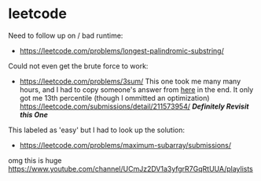 # leetcode

Need to follow up on / bad runtime:
  * https://leetcode.com/problems/longest-palindromic-substring/
  
Could not even get the brute force to work:
  * https://leetcode.com/problems/3sum/ This one took me many many hours, and I had to copy someone's answer from [here](https://leetcode.com/problems/3sum/discuss/246683/Runtime%3A-33-ms-faster-than-99.76-of-Java-online-submissions-for-3Sum.) in the end. It only got me 13th percentile (though I ommitted an optimization) https://leetcode.com/submissions/detail/211573954/ ***Definitely Revisit this One***
  
This labeled as 'easy' but I had to look up the solution:
 * https://leetcode.com/problems/maximum-subarray/submissions/
 
 omg this is huge
 https://www.youtube.com/channel/UCmJz2DV1a3yfgrR7GqRtUUA/playlists
